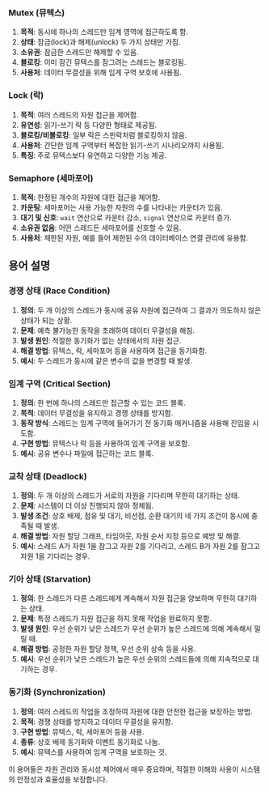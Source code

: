 ### Mutex (뮤텍스)

1. **목적**: 동시에 하나의 스레드만 임계 영역에 접근하도록 함.
2. **상태**: 잠금(lock)과 해제(unlock) 두 가지 상태만 가짐.
3. **소유권**: 잠금한 스레드만 해제할 수 있음.
4. **블로킹**: 이미 잠긴 뮤텍스를 잠그려는 스레드는 블로킹됨.
5. **사용처**: 데이터 무결성을 위해 임계 구역 보호에 사용됨.

### Lock (락)

1. **목적**: 여러 스레드의 자원 접근을 제어함.
2. **유연성**: 읽기-쓰기 락 등 다양한 형태로 제공됨.
3. **블로킹/비블로킹**: 일부 락은 스핀락처럼 블로킹하지 않음.
4. **사용처**: 간단한 임계 구역부터 복잡한 읽기-쓰기 시나리오까지 사용됨.
5. **특징**: 주로 뮤텍스보다 유연하고 다양한 기능 제공.

### Semaphore (세마포어)

1. **목적**: 한정된 개수의 자원에 대한 접근을 제어함.
2. **카운팅**: 세마포어는 사용 가능한 자원의 수를 나타내는 카운터가 있음.
3. **대기 및 신호**: `wait` 연산으로 카운터 감소, `signal` 연산으로 카운터 증가.
4. **소유권 없음**: 어떤 스레드든 세마포어를 신호할 수 있음.
5. **사용처**: 제한된 자원, 예를 들어 제한된 수의 데이터베이스 연결 관리에 유용함.
## 용어 설명
### 경쟁 상태 (Race Condition)

1. **정의**: 두 개 이상의 스레드가 동시에 공유 자원에 접근하여 그 결과가 의도하지 않은 상태가 되는 상황.
2. **문제**: 예측 불가능한 동작을 초래하여 데이터 무결성을 해침.
3. **발생 원인**: 적절한 동기화가 없는 상태에서의 자원 접근.
4. **해결 방법**: 뮤텍스, 락, 세마포어 등을 사용하여 접근을 동기화함.
5. **예시**: 두 스레드가 동시에 같은 변수의 값을 변경할 때 발생.

### 임계 구역 (Critical Section)

1. **정의**: 한 번에 하나의 스레드만 접근할 수 있는 코드 블록.
2. **목적**: 데이터 무결성을 유지하고 경쟁 상태를 방지함.
3. **동작 방식**: 스레드는 임계 구역에 들어가기 전 동기화 매커니즘을 사용해 진입을 시도함.
4. **구현 방법**: 뮤텍스나 락 등을 사용하여 임계 구역을 보호함.
5. **예시**: 공유 변수나 파일에 접근하는 코드 블록.

### 교착 상태 (Deadlock)

1. **정의**: 두 개 이상의 스레드가 서로의 자원을 기다리며 무한히 대기하는 상태.
2. **문제**: 시스템이 더 이상 진행되지 않아 정체됨.
3. **발생 조건**: 상호 배제, 점유 및 대기, 비선점, 순환 대기의 네 가지 조건이 동시에 충족될 때 발생.
4. **해결 방법**: 자원 할당 그래프, 타임아웃, 자원 순서 지정 등으로 예방 및 해결.
5. **예시**: 스레드 A가 자원 1을 잠그고 자원 2를 기다리고, 스레드 B가 자원 2를 잠그고 자원 1을 기다리는 경우.

### 기아 상태 (Starvation)

1. **정의**: 한 스레드가 다른 스레드에게 계속해서 자원 접근을 양보하며 무한히 대기하는 상태.
2. **문제**: 특정 스레드가 자원 접근을 하지 못해 작업을 완료하지 못함.
3. **발생 원인**: 우선 순위가 낮은 스레드가 우선 순위가 높은 스레드에 의해 계속해서 밀릴 때.
4. **해결 방법**: 공정한 자원 할당 정책, 우선 순위 상속 등을 사용.
5. **예시**: 우선 순위가 낮은 스레드가 높은 우선 순위의 스레드들에 의해 지속적으로 대기하는 경우.

### 동기화 (Synchronization)

1. **정의**: 여러 스레드의 작업을 조정하여 자원에 대한 안전한 접근을 보장하는 방법.
2. **목적**: 경쟁 상태를 방지하고 데이터 무결성을 유지함.
3. **구현 방법**: 뮤텍스, 락, 세마포어 등을 사용.
4. **종류**: 상호 배제 동기화와 이벤트 동기화로 나눔.
5. **예시**: 뮤텍스를 사용하여 임계 구역을 보호하는 것.

이 용어들은 자원 관리와 동시성 제어에서 매우 중요하며, 적절한 이해와 사용이 시스템의 안정성과 효율성을 보장합니다.